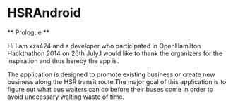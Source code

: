 HSRAndroid
==========



** Prologue **

Hi I am xzs424 and a developer who participated in OpenHamilton Hackthathon 2014 on 26th July.I would like to thank the
organizers for the inspiration and thus hereby the app is.

The application is designed to promote existing business or create new business along the HSR transit route.The major goal
of this application is to figure out what bus waiters can do before their buses come in order to avoid unecessary waiting 
waste of time.

